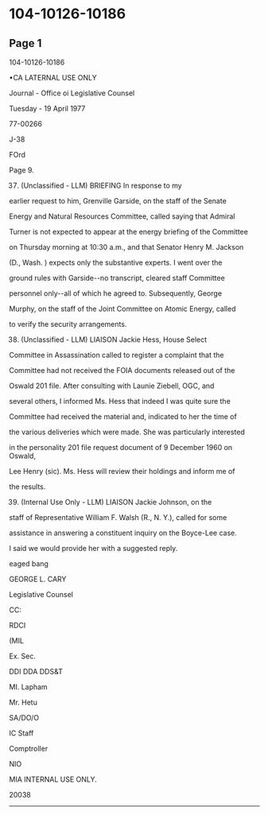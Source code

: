 # 104-10126-10186

## Page 1

104-10126-10186

•CA LATERNAL USE ONLY

Journal - Office oi Legislative Counsel

Tuesday - 19 April 1977

77-00266

J-38

FOrd

Page 9.

37. (Unclassified - LLM) BRIEFING In response to my

earlier request to him, Grenville Garside, on the staff of the Senate

Energy and Natural Resources Committee, called saying that Admiral

Turner is not expected to appear at the energy briefing of the Committee

on Thursday morning at 10:30 a.m., and that Senator Henry M. Jackson

(D., Wash. ) expects only the substantive experts. I went over the

ground rules with Garside--no transcript, cleared staff Committee

personnel only--all of which he agreed to. Subsequently, George

Murphy, on the staff of the Joint Committee on Atomic Energy, called

to verify the security arrangements.

38. (Unclassified - LLM) LIAISON Jackie Hess, House Select

Committee in Assassination called to register a complaint that the

Committee had not received the FOIA documents released out of the

Oswald 201 file. After consulting with Launie Ziebell, OGC, and

several others, I informed Ms. Hess that indeed I was quite sure the

Committee had received the material and, indicated to her the time of

the various deliveries which were made. She was particularly interested

in the personality 201 file request document of 9 December 1960 on Oswald,

Lee Henry (sic). Ms. Hess will review their holdings and inform me of

the results.

39. (Internal Use Only - LLM) LIAISON Jackie Johnson, on the

staff of Representative William F. Walsh (R., N. Y.), called for some

assistance in answering a constituent inquiry on the Boyce-Lee case.

I said we would provide her with a suggested reply.

eaged bang

GEORGE L. CARY

Legislative Counsel

CC:

RDCI

(MIL

Ex. Sec.

DDI DDA DDS&T

MI. Lapham

Mr. Hetu

SA/DO/O

IC Staff

Comptroller

NIO

MIA INTERNAL USE ONLY.

20038

---

